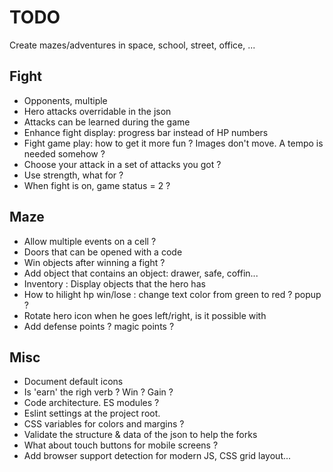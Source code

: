 # TODO

Create mazes/adventures in space, school, street, office, ...

## Fight

- Opponents, multiple
- Hero attacks overridable in the json
- Attacks can be learned during the game
- Enhance fight display: progress bar instead of HP numbers
- Fight game play: how to get it more fun ? Images don't move. A tempo is needed somehow ?
- Choose your attack in a set of attacks you got ?
- Use strength, what for ?
- When fight is on, game status = 2 ?

## Maze

- Allow multiple events on a cell ?
- Doors that can be opened with a code
- Win objects after winning a fight ?
- Add object that contains an object: drawer, safe, coffin...
- Inventory : Display objects that the hero has
- How to hilight hp win/lose : change text color from green to red ? popup ?
- Rotate hero icon when he goes left/right, is it possible with 
- Add defense points ? magic points ?

## Misc

- Document default icons
- Is 'earn' the righ verb ? Win ? Gain ?
- Code architecture. ES modules ?
- Eslint settings at the project root.
- CSS variables for colors and margins ?
- Validate the structure & data of the json to help the forks
- What about touch buttons for mobile screens ?
- Add browser support detection for modern JS, CSS grid layout...